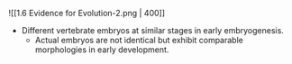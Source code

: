 ![[1.6 Evidence for Evolution-2.png | 400]]
- Different vertebrate embryos at similar stages in early embryogenesis.
	- Actual embryos are not identical but exhibit comparable morphologies in early development.